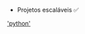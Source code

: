 

 - Projetos escaláveis ✅

['python'](https://external-content.duckduckgo.com/iu/?u=https%3A%2F%2Fmedia.giphy.com%2Fmedia%2FZBxATDPH7pHAk%2Fgiphy.gif&f=1&nofb=1&ipt=afaa077f8c4077db446001d35bc2d5be122e2dbade27934785407693d83f9d33&ipo=images)
